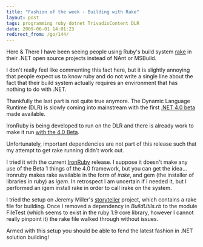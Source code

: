 ```yaml
---
title: "Fashion of the week - Building with Rake"
layout: post
tags: programming ruby dotnet TrivadisContent DLR
date: 2009-06-01 14:01:23
redirect_from: /go/144/
---
```


Here & There I have been seeing people using Ruby's build system [rake](http://rake.rubyforge.org/) in their .NET open source projects instead of NAnt or MSBuild. 

I don't really feel like commenting this fact here, but it is slightly annoying that people expect us to know ruby and do not write a single line about the fact that their build system actually requires an environment that has nothing to do with .NET.

Thankfully the last part is not quite true anymore. The Dynamic Language Runtime (DLR) is slowly coming into mainstream with the first [.NET 4.0 beta](http://www.microsoft.com/downloads/details.aspx?FamilyID=ee2118cc-51cd-46ad-ab17-af6fff7538c9&displaylang=en) made available.

IronRuby is being developed to run on the DLR and there is already work to make it run [with the 4.0 Beta](http://ironruby.codeplex.com/Release/ProjectReleases.aspx?ReleaseId=27606).

Unfortunately, important dependencies are not part of this release such that my attempt to get rake running didn't work out.

I tried it with the current [IronRuby](http://www.ironruby.net/) release. I suppose it doesn't make any use of the Beta 1 things of the 4.0 framework, but you can get the idea...
Ironruby makes rake available in the form of _irake_, and gem (the installer of libraries in ruby) as _igem_. In retrospect I am uncertain if I needed it, but I performed an igem install rake in order to call irake on the system.

I tried the setup on Jeremy Miller's [storyteller](http://storyteller.tigris.org/) project, which contains a rake file for building. Once I removed a dependency in _BuildUtils.rb_ to the module FileTest (which seems to exist in the ruby 1.9 core library, however I cannot really pinpoint it) the rake file walked through without issues. 

Armed with this setup you should be able to fend the latest fashion in .NET solution building!